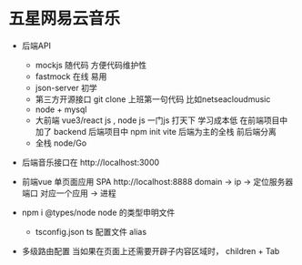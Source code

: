 # 五星网易云音乐

- 后端API 
   - mockjs 
      随代码 方便代码维护性
   - fastmock 在线
      易用
   - json-server
      初学
   - 第三方开源接口
      git clone 上班第一句代码
      比如netseacloudmusic
   - node + mysql 
   - 大前端
      vue3/react js , node js
      一门js 打天下 学习成本低
      在前端项目中加了 backend
      后端项目中 npm init vite 后端为主的全栈
      前后端分离
   - 全栈
      node/Go
   
- 后端音乐接口在 http://localhost:3000
- 前端vue 单页面应用 SPA http://localhost:8888
   domain -> ip -> 定位服务器
   端口 对应一个应用 -> 进程
- npm i @types/node
   node 的类型申明文件
   - tsconfig.json ts 配置文件 alias

- 多级路由配置
   当如果在页面上还需要开辟子内容区域时，
   children + Tab
